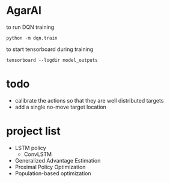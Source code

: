 # AgarAI

to run DQN training

    python -m dqn.train
        
to start tensorboard during training

    tensorboard --logdir model_outputs
      
      
# todo
- calibrate the actions so that they are well distributed targets
- add a single no-move target location


# project list

- LSTM policy
  - ConvLSTM
- Generalized Advantage Estimation
- Proximal Policy Optimization
- Population-based optimization


